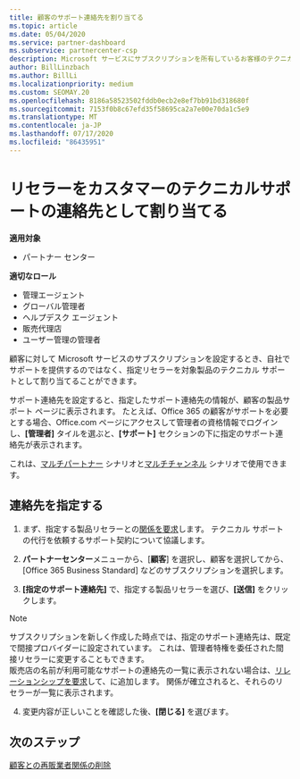 ```yaml
---
title: 顧客のサポート連絡先を割り当てる
ms.topic: article
ms.date: 05/04/2020
ms.service: partner-dashboard
ms.subservice: partnercenter-csp
description: Microsoft サービスにサブスクリプションを所有しているお客様のテクニカルサポートの連絡先として、リセラーを割り当てる方法について説明します。
author: BillLinzbach
ms.author: BillLi
ms.localizationpriority: medium
ms.custom: SEOMAY.20
ms.openlocfilehash: 8186a58523502fddb0ecb2e8ef7bb91bd318680f
ms.sourcegitcommit: 7153f0b8c67efd35f58695ca2a7e00e70da1c5e9
ms.translationtype: MT
ms.contentlocale: ja-JP
ms.lasthandoff: 07/17/2020
ms.locfileid: "86435951"
---
```

# <a name="assign-a-reseller-as-a-technical-support-contact-for-customers"></a>リセラーをカスタマーのテクニカルサポートの連絡先として割り当てる

**適用対象**

- パートナー センター

**適切なロール**

- 管理エージェント
- グローバル管理者
- ヘルプデスク エージェント
- 販売代理店
- ユーザー管理の管理者

顧客に対して Microsoft サービスのサブスクリプションを設定するとき、自社でサポートを提供するのではなく、指定リセラーを対象製品のテクニカル サポートとして割り当てることができます。

サポート連絡先を設定すると、指定したサポート連絡先の情報が、顧客の製品サポート ページに表示されます。 たとえば、Office 365 の顧客がサポートを必要とする場合、Office.com ページにアクセスして管理者の資格情報でログインし、**[管理者]** タイルを選ぶと、**[サポート]** セクションの下に指定のサポート連絡先が表示されます。

これは、[マルチパートナー](multipartner.md) シナリオと[マルチチャンネル](multichannel.md) シナリオで使用できます。 

<a href="" id="assigncontacts"></a>
## <a name="assign-contacts"></a>連絡先を指定する

1.  まず、指定する製品リセラーとの[関係を要求](request-a-relationship-with-a-customer.md)します。 テクニカル サポートの代行を依頼するサポート契約について協議します。

2.  **パートナーセンター**メニューから、[**顧客**] を選択し、顧客を選択してから、[Office 365 Business Standard] などのサブスクリプションを選択します。

3.  **[指定のサポート連絡先]** で、指定する製品リセラーを選び、**[送信]** をクリックします。 

   >[!NOTE]  
 >サブスクリプションを新しく作成した時点では、指定のサポート連絡先は、既定で間接プロバイダーに設定されています。 これは、管理者特権を委任された間接リセラーに変更することもできます。    
>販売店の名前が利用可能なサポートの連絡先の一覧に表示されない場合は、[リレーションシップを要求](request-a-relationship-with-a-customer.md)して、に追加します。 関係が確立されると、それらのリセラーが一覧に表示されます。  

4.  変更内容が正しいことを確認した後、**[閉じる]** を選びます。

## <a name="next-steps"></a>次のステップ

[顧客との再販業者関係の削除](remove-a-relationship.md)